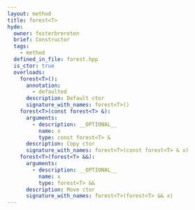 ```yaml
---
layout: method
title: forest<T>
hyde:
  owner: fosterbrereton
  brief: Constructor
  tags:
    - method
  defined_in_file: forest.hpp
  is_ctor: true
  overloads:
    forest<T>():
      annotation:
        - defaulted
      description: Default ctor
      signature_with_names: forest<T>()
    forest<T>(const forest<T> &):
      arguments:
        - description: __OPTIONAL__
          name: x
          type: const forest<T> &
      description: Copy ctor
      signature_with_names: forest<T>(const forest<T> & x)
    forest<T>(forest<T> &&):
      arguments:
        - description: __OPTIONAL__
          name: x
          type: forest<T> &&
      description: Move ctor
      signature_with_names: forest<T>(forest<T> && x)
---
```


